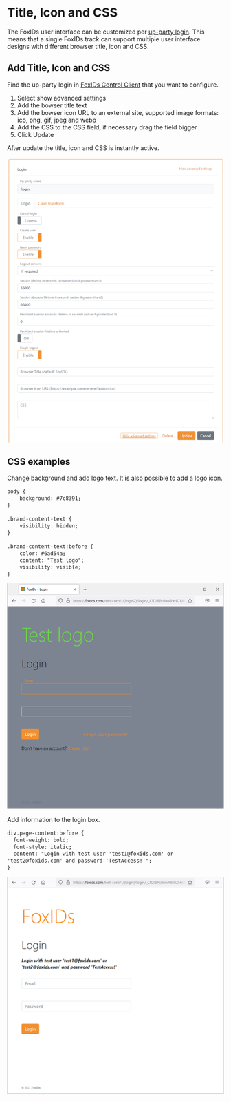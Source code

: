 # Title, Icon and CSS

The FoxIDs user interface can be customized per [up-party login](login). This means that a single FoxIDs track can support multiple user interface designs with different browser title, icon and CSS.

## Add Title, Icon and CSS

Find the up-party login in [FoxIDs Control Client](control.md#foxids-control-client) that you want to configure.

 1. Select show advanced settings
 4. Add the bowser title text
 4. Add the bowser icon URL to an external site, supported image formats: ico, png, gif, jpeg and webp
 2. Add the CSS to the CSS field, if necessary drag the field bigger
 5. Click Update

 After update the title, icon and CSS is instantly active.

 ![Configure title, icon and CSS](images/configure-login-title-icon-css.png)

 ## CSS examples

 Change background and add logo text. It is also possible to add a logo icon.

    body {
        background: #7c8391;
    }

    .brand-content-text {
        visibility: hidden;
    }

    .brand-content-text:before {
        color: #6ad54a;
        content: "Test logo";
        visibility: visible;
    }

![Configure background and add logo with CSS](images/configure-login-css-backbround-logo.png)    

 Add information to the login box.

    div.page-content:before {
      font-weight: bold;
      font-style: italic;
      content: "Login with test user 'test1@foxids.com' or 'test2@foxids.com' and password 'TestAccess!'";
    }

![Configure login box with CSS](images/configure-login-css-sample-test.png)